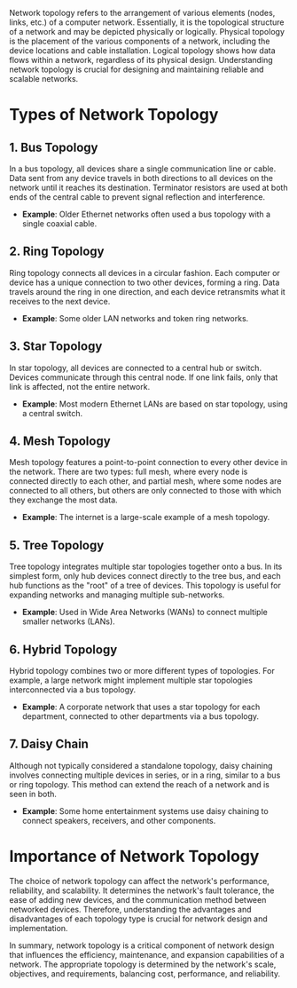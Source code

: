 Network topology refers to the arrangement of various elements (nodes, links, etc.) of a computer network. Essentially, it is the topological structure of a network and may be depicted physically or logically. Physical topology is the placement of the various components of a network, including the device locations and cable installation. Logical topology shows how data flows within a network, regardless of its physical design. Understanding network topology is crucial for designing and maintaining reliable and scalable networks.

# Types of Network Topology

## 1. **Bus Topology**
In a bus topology, all devices share a single communication line or cable. Data sent from any device travels in both directions to all devices on the network until it reaches its destination. Terminator resistors are used at both ends of the central cable to prevent signal reflection and interference.

- **Example**: Older Ethernet networks often used a bus topology with a single coaxial cable.

## 2. **Ring Topology**
Ring topology connects all devices in a circular fashion. Each computer or device has a unique connection to two other devices, forming a ring. Data travels around the ring in one direction, and each device retransmits what it receives to the next device.

- **Example**: Some older LAN networks and token ring networks.

## 3. **Star Topology**
In star topology, all devices are connected to a central hub or switch. Devices communicate through this central node. If one link fails, only that link is affected, not the entire network.

- **Example**: Most modern Ethernet LANs are based on star topology, using a central switch.

## 4. **Mesh Topology**
Mesh topology features a point-to-point connection to every other device in the network. There are two types: full mesh, where every node is connected directly to each other, and partial mesh, where some nodes are connected to all others, but others are only connected to those with which they exchange the most data.

- **Example**: The internet is a large-scale example of a mesh topology.

## 5. **Tree Topology**
Tree topology integrates multiple star topologies together onto a bus. In its simplest form, only hub devices connect directly to the tree bus, and each hub functions as the "root" of a tree of devices. This topology is useful for expanding networks and managing multiple sub-networks.

- **Example**: Used in Wide Area Networks (WANs) to connect multiple smaller networks (LANs).

## 6. **Hybrid Topology**
Hybrid topology combines two or more different types of topologies. For example, a large network might implement multiple star topologies interconnected via a bus topology.

- **Example**: A corporate network that uses a star topology for each department, connected to other departments via a bus topology.

## 7. **Daisy Chain**
Although not typically considered a standalone topology, daisy chaining involves connecting multiple devices in series, or in a ring, similar to a bus or ring topology. This method can extend the reach of a network and is seen in both.

- **Example**: Some home entertainment systems use daisy chaining to connect speakers, receivers, and other components.

# Importance of Network Topology

The choice of network topology can affect the network's performance, reliability, and scalability. It determines the network's fault tolerance, the ease of adding new devices, and the communication method between networked devices. Therefore, understanding the advantages and disadvantages of each topology type is crucial for network design and implementation.

In summary, network topology is a critical component of network design that influences the efficiency, maintenance, and expansion capabilities of a network. The appropriate topology is determined by the network's scale, objectives, and requirements, balancing cost, performance, and reliability.